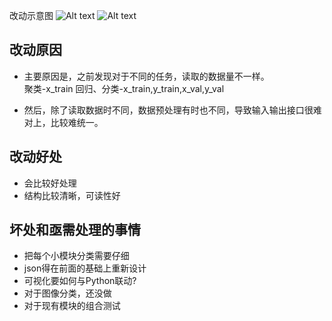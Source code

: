 改动示意图
![Alt text](image-1.png)
![Alt text](image-2.png)

## 改动原因
- 主要原因是，之前发现对于不同的任务，读取的数据量不一样。  
聚类-x_train
回归、分类-x_train,y_train,x_val,y_val

- 然后，除了读取数据时不同，数据预处理有时也不同，导致输入输出接口很难对上，比较难统一。

## 改动好处
- 会比较好处理
- 结构比较清晰，可读性好

## 坏处和亟需处理的事情
- 把每个小模块分类需要仔细
- json得在前面的基础上重新设计
- 可视化要如何与Python联动?
- 对于图像分类，还没做
- 对于现有模块的组合测试